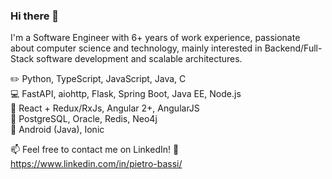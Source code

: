 ### Hi there 👋

I'm a Software Engineer with 6+ years of work experience, passionate about computer science and technology, mainly interested in Backend/Full-Stack software development and scalable architectures.

:pencil2: Python, TypeScript, JavaScript, Java, C  
:computer: FastAPI, aiohttp, Flask, Spring Boot, Java EE, Node.js  
:art: React + Redux/RxJs, Angular 2+, AngularJS  
:notebook_with_decorative_cover: PostgreSQL, Oracle, Redis, Neo4j  
:iphone: Android (Java), Ionic  

📫 Feel free to contact me on LinkedIn! :slightly_smiling_face: https://www.linkedin.com/in/pietro-bassi/
